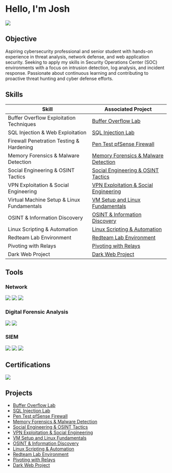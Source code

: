 
# Hello, I'm Josh
<a href="https://linkedin.com/in/joshuaghent/"><img src="https://img.shields.io/badge/-LinkedIn-0072b1?&style=for-the-badge&logo=linkedin&logoColor=white" /></a>

## Objective


Aspiring cybersecurity professional and senior student with hands-on experience in threat analysis, network defense, and web application security. Seeking to apply my skills in Security Operations Center (SOC) environments with a focus on intrusion detection, log analysis, and incident response. Passionate about continuous learning and contributing to proactive threat hunting and cyber defense efforts.


## Skills


| Skill                                         | Associated Project         |
|-----------------------------------------------|----------------------------|
| Buffer Overflow Exploitation Techniques       | <a href="https://github.com/Joshua-Ghent/Buffer-Overflow-Lab">Buffer Overflow Lab</a>|
| SQL Injection & Web Exploitation              | <a href="https://github.com/Joshua-Ghent/Mutilidae-DVWA-Web-Vulnerabilities-Lab">SQL Injection Lab</a>|
| Firewall Penetration Testing & Hardening      | <a href="https://github.com/Joshua-Ghent/Penetration-Testing-a-pfSense-Firewall-">Pen Test pfSense Firewall</a>|
| Memory Forensics & Malware Detection          | <a href="https://github.com/Joshua-Ghent/Memory-Forensics-Malware-Detection">Memory Forensics & Malware Detection</a>|
| Social Engineering & OSINT Tactics            | <a href="https://github.com/Joshua-Ghent/Social-Engineering-OSINT-Tactics/blob/main/README.md">Social Engineering & OSINT Tactics</a>|
| VPN Exploitation & Social Engineering         | <a href="https://github.com/Joshua-Ghent/VPN-Exploitation-Social-Engineering/blob/main/README.md">VPN Exploitation & Social Engineering</a>|
| Virtual Machine Setup & Linux Fundamentals    | <a href="https://github.com/Joshua-Ghent/Virtual-Machine-Setup-Linux-Fundamentals">VM Setup and Linux Fundamentals</a>|
| OSINT & Information Discovery                 | <a href="https://github.com/Joshua-Ghent/OSINT-Information-Discovery/blob/main/README.md">OSINT & Information Discovery</a>|
| Linux Scripting & Automation                  | <a href="https://github.com/Joshua-Ghent/Linux-Scripting-Automation/tree/main">Linux Scripting & Automation</a>|
| Redteam Lab Environment                       | <a href="https://github.com/Joshua-Ghent/redteam-lab-environment">Redteam Lab Environment</a>|
| Pivoting with Relays                          | <a href="https://github.com/Joshua-Ghent/pivoting-with-relays">Pivoting with Relays</a>|
| Dark Web Project                              | <a href="https://github.com/Joshua-Ghent/Dark-Web-Project/blob/main/README.md">Dark Web Project</a>|



## Tools

### Network
<div>
    <img src="https://img.shields.io/badge/-Wireshark-1679A7?&style=for-the-badge&logo=Wireshark&logoColor=white" />
    <img src="https://img.shields.io/badge/-pfSense-EF3B2D?&style=for-the-badge&logo=Suricata&logoColor=white" />
    <img src="https://img.shields.io/badge/-Burp Suite-777BB4?&style=for-the-badge&logo=Zeek&logoColor=white" />
</div>

### Digital Forensic Analysis
<div>
    <img src="https://img.shields.io/badge/-Autposy-00A4EF?&style=for-the-badge&logo=Autopsy&logoColor=white" />
    <img src="https://img.shields.io/badge/-OSForensics-4B275F?&style=for-the-badge&logo=OSForensics&logoColor=white" />
</div>

### SIEM
<div>
    <img src="https://img.shields.io/badge/-Microsoft_Sentinel-0078D4?&style=for-the-badge&logo=Microsoft&logoColor=white" />
    <img src="https://img.shields.io/badge/-Splunk-000000?&style=for-the-badge&logo=Splunk&logoColor=white" />
    <img src="https://img.shields.io/badge/-Elastic-005571?&style=for-the-badge&logo=Elastic&logoColor=white" />
</div>

## Certifications

<div>
<img src="https://img.shields.io/badge/-Google Cybersecurity Certificate-007ACC?&style=for-the-badge&logoColor=white" />
</div>

## Projects
- <a href="https://github.com/Joshua-Ghent/Buffer-Overflow-Lab">Buffer Overflow Lab</a>
- <a href="https://github.com/Joshua-Ghent/Mutilidae-DVWA-Web-Vulnerabilities-Lab">SQL Injection Lab</a>
- <a href="https://github.com/Joshua-Ghent/Penetration-Testing-a-pfSense-Firewall-">Pen Test pfSense Firewall</a>
- <a href="https://github.com/Joshua-Ghent/Memory-Forensics-Malware-Detection">Memory Forensics & Malware Detection</a>
- <a href="https://github.com/Joshua-Ghent/Social-Engineering-OSINT-Tactics/blob/main/README.md">Social Engineering & OSINT Tactics</a>
- <a href="https://github.com/Joshua-Ghent/VPN-Exploitation-Social-Engineering/blob/main/README.md">VPN Exploitation & Social Engineering</a>
- <a href="https://github.com/Joshua-Ghent/Virtual-Machine-Setup-Linux-Fundamentals">VM Setup and Linux Fundamentals</a>
- <a href="https://github.com/Joshua-Ghent/OSINT-Information-Discovery/blob/main/README.md">OSINT & Information Discovery</a>
- <a href="https://github.com/Joshua-Ghent/Linux-Scripting-Automation/tree/main">Linux Scripting & Automation</a>
- <a href="https://github.com/Joshua-Ghent/redteam-lab-environment">Redteam Lab Environment</a>
- <a href="https://github.com/Joshua-Ghent/pivoting-with-relays">Pivoting with Relays</a>
- <a href="https://github.com/Joshua-Ghent/Dark-Web-Project/blob/main/README.md">Dark Web Project</a>
